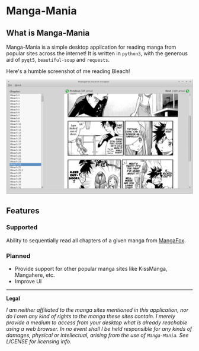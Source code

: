 # Manga-Mania

## What is Manga-Mania

Manga-Mania is a simple desktop application for reading manga from popular sites across the internet! It is written in `python3`, with the generous aid of `pyqt5`, `beautiful-soup` and `requests`.

Here's a humble screenshot of me reading Bleach!

![Manga-Mania](screenshot.png)


## Features

### Supported

Ability to sequentially read all chapters of a given manga from [MangaFox](http://mangafox.me).

### Planned

* Provide support for other popular manga sites like KissManga, Mangahere, etc.
* Improve UI


---------------

**Legal**

*I am neither affiliated to the manga sites mentioned in this application, nor do I own any kind of rights to the manga these sites contain. I merely provide a medium to access from your desktop what is already reachable using a web browser. In no event shall I be held responsible for any kinds of damages, physical or intellectual, arising from the use of `Manga-Mania`. See LICENSE for licensing info.*
